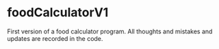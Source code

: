 # foodCalculatorV1
First version of a food calculator program. All thoughts and mistakes and updates are recorded in the code.
